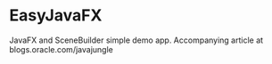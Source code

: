 EasyJavaFX
==========

JavaFX and SceneBuilder simple demo app. Accompanying article at blogs.oracle.com/javajungle